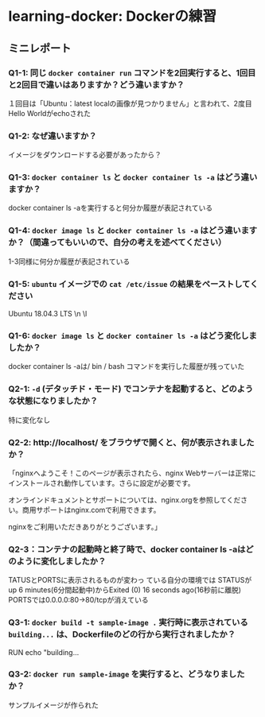 # learning-docker: Dockerの練習

## ミニレポート

### Q1-1: 同じ `docker container run` コマンドを2回実行すると、1回目と2回目で違いはありますか？どう違いますか？

１回目は「Ubuntu：latest localの画像が見つかりません」と言われて、2度目Hello Worldがechoされた

### Q1-2: なぜ違いますか？

イメージをダウンロードする必要があったから？

### Q1-3: `docker container ls` と `docker container ls -a` はどう違いますか？

docker container ls -aを実行すると何分か履歴が表記されている

### Q1-4: `docker image ls` と `docker container ls -a` はどう違いますか？（間違ってもいいので、自分の考えを述べてください）

1-3同様に何分か履歴が表記されている

### Q1-5: `ubuntu` イメージでの `cat /etc/issue` の結果をペーストしてください

Ubuntu 18.04.3 LTS \n \l

### Q1-6: `docker image ls` と `docker container ls -a` はどう変化しましたか？

docker container ls -aは/ bin / bash コマンドを実行した履歴が残っていた

### Q2-1: `-d` (デタッチド・モード) でコンテナを起動すると、どのような状態になりましたか？

特に変化なし

### Q2-2: http://localhost/ をブラウザで開くと、何が表示されましたか？

「nginxへようこそ！このページが表示されたら、nginx Webサーバーは正常にインストールされ動作しています。さらに設定が必要です。

オンラインドキュメントとサポートについては、nginx.orgを参照してください。商用サポートはnginx.comで利用できます。

nginxをご利用いただきありがとうございます。」

### Q2-3：コンテナの起動時と終了時で、docker container ls -aはどのように変化しましたか？

TATUSとPORTSに表示されるものが変わっ ている自分の環境では STATUSがup 6 minutes(6分間起動中)からExited (0) 16 seconds ago(16秒前に離脱) PORTSでは0.0.0.0:80->80/tcpが消えている

### Q3-1: `docker build -t sample-image .` 実行時に表示されている `building...` は、Dockerfileのどの行から実行されましたか？

RUN echo "building...

### Q3-2: `docker run sample-image` を実行すると、どうなりましたか？
サンプルイメージが作られた

